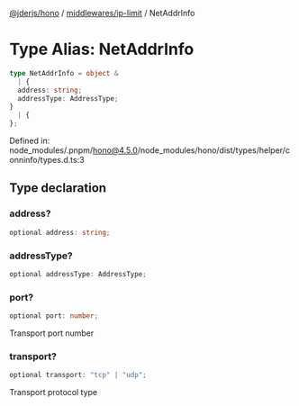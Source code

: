 [@jderjs/hono](../../../README.md) / [middlewares/ip-limit](../README.md) / NetAddrInfo

# Type Alias: NetAddrInfo

```ts
type NetAddrInfo = object & 
  | {
  address: string;
  addressType: AddressType;
}
  | {
};
```

Defined in: node\_modules/.pnpm/hono@4.5.0/node\_modules/hono/dist/types/helper/conninfo/types.d.ts:3

## Type declaration

### address?

```ts
optional address: string;
```

### addressType?

```ts
optional addressType: AddressType;
```

### port?

```ts
optional port: number;
```

Transport port number

### transport?

```ts
optional transport: "tcp" | "udp";
```

Transport protocol type
